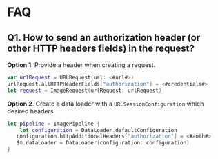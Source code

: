 # FAQ

## Q1. How to send an authorization header (or other HTTP headers fields) in the request?

**Option 1**. Provide a header when creating a request.

```swift
var urlRequest = URLRequest(url: <#url#>)
urlRequest.allHTTPHeaderFields["authorization"] = <#credentials#>
let request = ImageRequest(urlRequest: urlRequest)
```

**Option 2**. Create a data loader with a `URLSessionConfiguration` which desired headers.

```swift
let pipeline = ImagePipeline {
    let configuration = DataLoader.defaultConfiguration
   configuration.httpAdditionalHeaders["authorization"] = <#auth#>
   $0.dataLoader = DataLoader(configuration: configuration)
}
```
